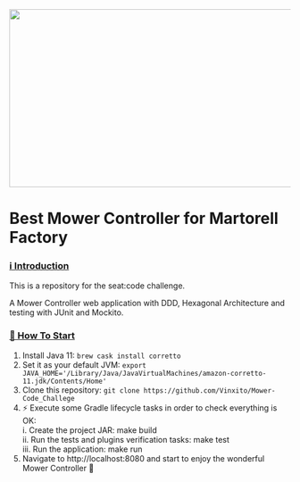 <img src="https://hackercar.com/wp-content/uploads/2019/07/logo-del-Seat-Code-JPG-1024x638.jpg" style="width:512px;height:319px;">

# Best Mower Controller for Martorell Factory

### [ℹ️ Introduction](https://github.com/Vinxito/Mower-Code_Challege#-Introduction)
This is a repository for the seat:code challenge.

A Mower Controller web application with DDD, Hexagonal Architecture and testing with JUnit and Mockito.

### [🏁 How To Start](https://github.com/Vinxito/Mower-Code_Challege#-how-to-start)
1. Install Java 11: `brew cask install corretto`
2. Set it as your default JVM: `export JAVA_HOME='/Library/Java/JavaVirtualMachines/amazon-corretto-11.jdk/Contents/Home'`
3. Clone this repository: `git clone https://github.com/Vinxito/Mower-Code_Challege`
4. ⚡ Execute some Gradle lifecycle tasks in order to check everything is OK:<br>
   i. Create the project JAR: make build<br>
   ii. Run the tests and plugins verification tasks: make test<br>
   iii. Run the application: make run<br>
5. Navigate to http://localhost:8080 and start to enjoy the wonderful Mower Controller 🚀 
